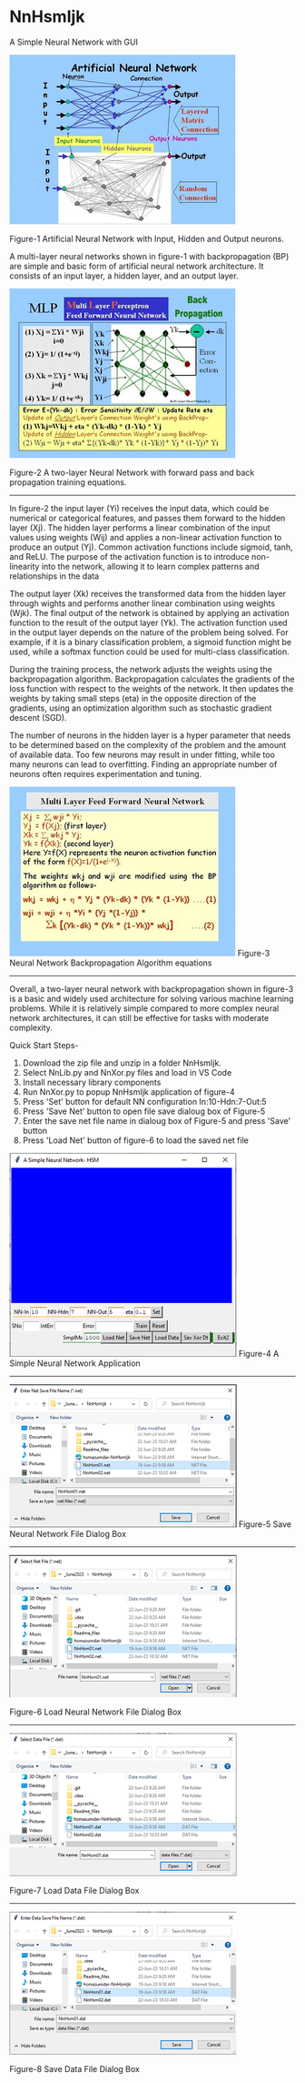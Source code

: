 # NnHsmIjk
A Simple Neural Network with GUI

<img src=Readme_files/Ann.jpg>

Figure-1 Artificial Neural Network with Input, Hidden and Output neurons.


A multi-layer neural networks shown in figure-1  with backpropagation (BP) are simple and basic form of artificial neural network architecture. It consists of an input layer, a hidden layer, and an output layer.
  
<img src="Readme_files/AnnIJK.jpg">

Figure-2 A two-layer Neural Network with forward pass and back propagation training equations.

***************************************  
 
 


In figure-2 the input layer (Yi) receives the input data, which could be numerical or categorical features, and passes them forward to the hidden layer (Xj). The hidden layer performs a linear combination of the input values using weights (Wij) and applies a non-linear activation function to produce an output (Yj). Common activation functions include sigmoid, tanh, and ReLU. The purpose of the activation function is to introduce non-linearity into the network, allowing it to learn complex patterns and relationships in the data

The output layer (Xk) receives the transformed data from the hidden layer through wights and performs another linear combination using weights (Wjk). The final output of the network is obtained by applying an activation function to the result of the output layer (Yk). The activation function used in the output layer depends on the nature of the problem being solved. For example, if it is a binary classification problem, a sigmoid function might be used, while a softmax function could be used for multi-class classification.

  


During the training process, the network adjusts the weights using the backpropagation algorithm. Backpropagation calculates the gradients of the loss function with respect to the weights of the network. It then updates the weights by taking small steps (eta) in the opposite direction of the gradients, using an optimization algorithm such as stochastic gradient descent (SGD).

The number of neurons in the hidden layer is a hyper parameter that needs to be determined based on the complexity of the problem and the amount of available data. Too few neurons may result in under fitting, while too many neurons can lead to overfitting. Finding an appropriate number of neurons often requires experimentation and tuning.


<img src="Readme_files/AnnBP.jpg">
Figure-3 Neural Network Backpropagation Algorithm equations

***************************************  




Overall, a two-layer neural network with backpropagation shown in figure-3 is a basic and widely used architecture for solving various machine learning problems. While it is relatively simple compared to more complex neural network architectures, it can still be effective for tasks with moderate complexity.

Quick Start Steps-

1. Download the zip file and unzip in a folder NnHsmIjk.
2. Select NnLib.py and NnXor.py files and load in VS Code
3. Install necessary library components
4. Run NnXor.py to popup NnHsmIjk application of figure-4
5. Press 'Set' button for default NN configuration In:10-Hdn:7-Out:5
6. Press 'Save Net' button to open file save dialoug box of Figure-5
7. Enter the save net file name in dialoug box of Figure-5 and press 'Save' button
8. Press 'Load Net' button of figure-6 to load the saved net file  

 
<img src="Readme_files/Main.png">
Figure-4 A Simple Neural Network Application

***************************************  
  




<img src="Readme_files/SaveNet.png">
Figure-5 Save Neural Network File Dialog Box

***************************************  




<img src="Readme_files/LoadNet.png">

Figure-6 Load Neural Network File Dialog Box

***************************************  




<img src="Readme_files/LoadData.png">

Figure-7 Load Data File Dialog Box

***************************************  
 
 
 
  
<img src="Readme_files/SaveData.png">

Figure-8 Save Data File Dialog Box



  



